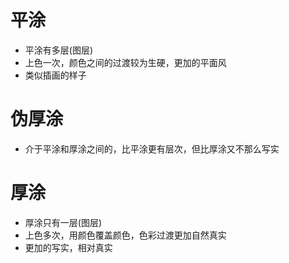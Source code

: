 # 平涂
- 平涂有多层(图层)
- 上色一次，颜色之间的过渡较为生硬，更加的平面风
- 类似插画的样子
# 伪厚涂
- 介于平涂和厚涂之间的，比平涂更有层次，但比厚涂又不那么写实
# 厚涂
- 厚涂只有一层(图层)
- 上色多次，用颜色覆盖颜色，色彩过渡更加自然真实
- 更加的写实，相对真实